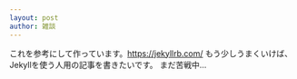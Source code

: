 ```yaml
---
layout: post
author: 雑談
---
```

これを参考にして作っています。https://jekyllrb.com/
もう少しうまくいけば、Jekyllを使う人用の記事を書きたいです。
まだ苦戦中…
